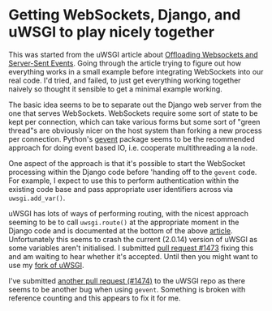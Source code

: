 # Getting WebSockets, Django, and uWSGI to play nicely together

This was started from the uWSGI article
about [Offloading Websockets and Server-Sent Events][uwsgisse].  Going
through the article trying to figure out how everything works in a
small example before integrating WebSockets into our real code.  I'd
tried, and failed, to just get everything working together naively so
thought it sensible to get a minimal example working.

The basic idea seems to be to separate out the Django web server from
the one that serves WebSockets.  WebSockets require some sort of state
to be kept per connection, which can take various forms but some sort
of "green thread"s are obviously nicer on the host system than forking
a new process per connection.
Python's [gevent](http://www.gevent.org/) package seems to be the
recommended approach for doing event based IO, i.e. cooperate
multithreading a la `node`.

One aspect of the approach is that it's possible to start the
WebSocket processing within the Django code before 'handing off to the
`gevent` code.  For example, I expect to use this to perform
authentication within the existing code base and pass appropriate user
identifiers across via `uwsgi.add_var()`.

uWSGI has lots of ways of performing routing, with the nicest approach
seeming to be to call `uwsgi.route()` at the appropriate moment in the
Django code and is documented at the bottom of the
above [article][uwsgisse].  Unfortunately this seems to crash the
current (2.0.14) version of uWSGI as some variables aren't
initialised.  I submitted [pull request #1473][issue1473] fixing this
and am waiting to hear whether it's accepted.  Until then you might
want to use my [fork of uWSGI][myuwsgi].

I've submitted [another pull request (#1474)][issue1474] to the uWSGI
repo as there seems to be another bug when using `gevent`.  Something
is broken with reference counting and this appears to fix it for me.

[myuwsgi]: https://github.com/smason/uwsgi
[uwsgisse]: http://uwsgi-docs.readthedocs.io/en/latest/articles/OffloadingWebsocketsAndSSE.html
[issue1473]: https://github.com/unbit/uwsgi/pull/1473
[issue1474]: https://github.com/unbit/uwsgi/pull/1474

